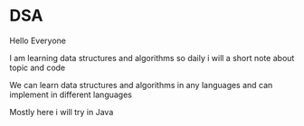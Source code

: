 # DSA
Hello Everyone

I am learning data structures and algorithms  so daily i will a short note about topic and code

We can learn data structures and algorithms in any languages and can implement in different languages

Mostly here i will try in Java
